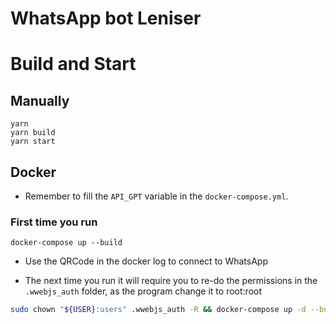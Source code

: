 # WhatsApp bot Leniser

# Build and Start

## Manually

```
yarn
yarn build
yarn start
```

## Docker

- Remember to fill the `API_GPT` variable in the `docker-compose.yml`.

### First time you run

```
docker-compose up --build
```
- Use the QRCode in the docker log to connect to WhatsApp

- The next time you run it will require you to re-do the permissions in the `.wwebjs_auth` folder,
as the program change it to root:root

``` bash
sudo chown "${USER}:users" .wwebjs_auth -R && docker-compose up -d --build
```
